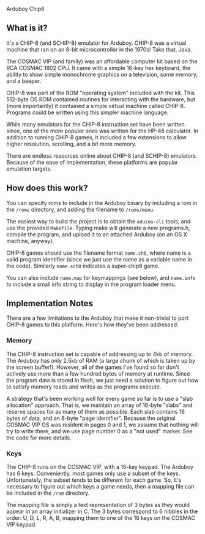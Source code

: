 Arduboy Chip8

## What is it?

It's a CHIP-8 (and SCHIP-8) emulator for Arduboy. CHIP-8 was a virtual machine that ran on an 8-bit microcontroller in the 1970s! Take that, Java.

The COSMAC VIP (and family) was an affordable computer kit based on the RCA COSMAC 1802 CPU. It came with a simple 16-key hex keyboard, the ability to show simple monochrome graphics on a television, some memory, and a beeper.

CHIP-8 was part of the ROM "operating system" included with the kit. This 512-byte OS ROM contained routines for interacting with the hardware, but (more importantly) it contained a simple virtual machine called CHIP-8. Programs could be written using this simpler machine language.

While many emulators for the CHIP-8 instruction set have been written since, one of the more popular ones was written for the HP-48 calculator. In addition to running CHIP-8 games, it included a few extensions to allow higher resolution, scrolling, and a bit more memory.

There are endless resources online about CHIP-8 (and SCHIP-8) emulators. Because of the ease of implementation, these platforms are popular emulation targets.


## How does this work?

You can specify roms to include in the Arduboy binary by including a rom in the `/roms` directory, and adding the filename to `/roms/menu`. 

The easiest way to build the project is to obtain the `aduino-cli` tools, and use the provided `Makefile`. Typing make will generate a new programs.h, compile the program, and upload it to an attached Arduboy (on an OS X machine, anyway). 

CHIP-8 games should use the filename format `name.ch8`, where name is a valid program identifier (since we just use the name as a variable name in the code). Similarly `name.sch8` indicates a super-chip8 game.

You can also include `name.map` for keymappings (see below), and `name.info` to include a small info string to display in the program loader menu.


## Implementation Notes
There are a few limitations to the Arduboy that make it non-trivial to port CHIP-8 games to this platform. Here's how they've been addressed:

### Memory

The CHIP-8 instruction set is capable of addressing up to 4kb of memory. The Arduboy has only 2.5kb of RAM (a large chunk of which is taken up by the screen buffer!). However, all of the games I've found so far don't actively use more than a few hundred bytes of memory at runtime. Since the program data is stored in flash, we just need a solution to figure out how to satisfy memory reads and writes as the programs execute.

A strategy that's been working well for every game so far is to use a "slab allocation" approach. That is, we maintain an array of 16-byte "slabs" and reserve spaces for as many of them as possible. Each slab contains 16 bytes of data, and an 8-byte "page identifier". Because the original COSMAC VIP OS was resident in pages 0 and 1, we assume that nothing will try to write there, and we use page number 0 as a "not used" marker. See the code for more details.


### Keys

The CHIP-8 runs on the COSMAC VIP, with a 16-key keypad. The Arduboy has 6 keys. Conveniently, most games only use a subset of the keys. Unfortunately, the subset tends to be different for each game. So, it's necessary to figure out which keys a game needs, then a mapping file can be included in the `/rom` directory. 

The mapping file is simply a text representation of 3 bytes as they would appear in an array initializer in C. The 3 bytes correspond to 6 nibbles in the order: U, D, L, R, A, B, mapping them to one of the 16 keys on the COSMAC VIP keypad.

